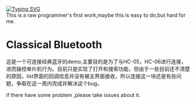 [![Typing SVG](https://readme-typing-svg.demolab.com?font=Fira+Code&pause=1000&width=435&lines=Hello+this+is+my+classical+bluetooth+demo)](https://git.io/typing-svg)   
This is a raw programmer's first work,maybe this is easy to do,but hard for me.


# Classical Bluetooth

 这是一个可连接经典蓝牙的demo,主要目的是为了与HC-05，HC-06进行连接，进而操控单片机行为。目前只是实现了打开和搜索功能，但由于一些目前还不清楚的原因，list界面的回调信息并没有被主界面接收，所以连接这一块还是有些问题，争取在这一周内完成并解决这个bug。

if there have some problem ,please take issues about it.
